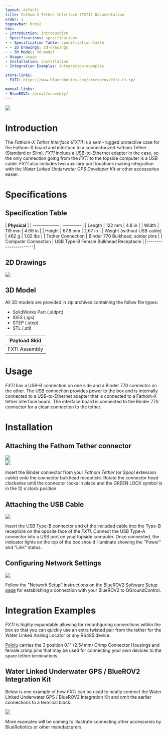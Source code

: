 ```yaml
---
layout: default
title: Fathom-X Tether Interface (FXTI) Documentation
order: 1
topnavbar: brov2
nav:
- Introduction: introduction
- Specifications: specifications
- - Specification Table: specification-table
- - 2D Drawings: 2d-drawings
- - 3D Model: 3d-model
- Usage: usage
- Installation: installation
- Integration Examples: integration-examples

store-links:
- FXTI: https://www.bluerobotics.com/store/rov/fxti-r1-rp/

manual-links:
- BlueROV2: /brov2/assembly/
---
```


<img src="/fxti/cad/FXTI-Banner.JPG" class="img-responsive img-center" style="max-width:400px"  />

# Introduction

The <em>Fathom-X Tether Interface (FXTI)</em> is a semi-rugged protective case for the Fathom-X board and interface to a connectorized Fathom Tether (Standard or Slim). _FXTI_ inclues a USB-to-Ethernet adapter in the case, so the only connection going from the _FXTI_ to the topside computer is a USB cable. _FXTI_ also includes two auxiliary port locations making integration with the _Water Linked Underwater GPS Developer Kit_ or other accessories easier.

# Specifications

## Specification Table

|  **Physical**  |
| ------------- | --------- |
| Length | 122 mm | 4.8 in |
| Width | 119 mm | 4.69 in |
| Height | 67.8 mm | 2.67 in |
| Weight (without USB cable) | 462 g | 1.02 lbs |
| Tether Connection | Binder 770 Bulkhead, solder pins |
| Computer Connection | USB Type-B Female Bulkhead Receptacle |
|----------------------|


## 2D Drawings

<img src="/fxti/cad/FXTI.png" class="img-responsive img-center" style="max-width:800px" />

## 3D Model

All 3D models are provided in zip archives containing the follow file types:

- SolidWorks Part (.sldprt)
- IGES (.igs) 
- STEP (.step)
- STL (.stl)

|		**Payload Skid**																						|
| --------------------------------------------------------------------------------------------- |
| FXTI Assembly  | [FXTI-ASM-FXTI-R1.zip](cad/FXTI-ASM-FXTI-R1.zip) |

# Usage

_FXTI_ has a USB-B connection on one side and a Binder 770 connector on the other. The USB connection provides power to the box and is internally connected to a USB-to-Ethernet adapter that is connected to a Fathom-X tether interface board. The interface board is connected to the Binder 770 connector for a clean connection to the tether.

# Installation

## Attaching the Fathom Tether connector

<div class="row">
	<div class="col-sm-6">
		<img src="/fxti/cad/FXTI-Tether-Insert.jpg" class="img-responsive img-center" style="max-width:300px"  />
	</div>
	<div class="col-sm-6">
		<img src="/fxti/cad/FXTI-Tether-Locked.jpg" class="img-responsive img-center" style="max-width:300px"  />
	</div>
</div>

Insert the Binder connector from your _Fathom Tether_ (or _Spool_ extension cable) onto the connector bulkhead recepticle. Rotate the connector head clockwise until the connector locks in place and the GREEN LOCK symbol is in the 12 o'clock position.

## Attaching the USB Cable

<img src="/fxti/cad/FXTI-USB.png" class="img-responsive img-center" style="max-width:600px"  />

Insert the USB Type-B connector end of the included cable into the Type-B recepticle on the oposite face of the _FXTI_. Connect the USB Type-A connector into a USB port on your topside computer. Once connected, the indicator lights on the top of the box should illuminate showing the “Power” and “Link” status.

## Configuring Network Settings

<img src="/fxti/cad/Software-setup-page.png" class="img-responsive img-center" style="max-width:400px"  />

Follow the "Network Setup" instructions on the [BlueROV2 Software Setup page](http://docs.bluerobotics.com/brov2/software-setup/) for establishing a connection with your BlueROV2 to QGroundControl.

# Integration Examples

_FXTI_ is highly expandable allowing for reconfiguring connections within the box so that you can quickly use an extra twisted pair from the tether for the Water Linked Analog Locator or any RS485 device.

[Pololu](https://www.pololu.com/category/70/crimp-connector-housings) carries the 3 position 0.1" (2.54mm) Crimp Connector Housings and female crimp pins that may be used for connecting your own devices to the spare tether terminations.

## Water Linked Underwater GPS / BlueROV2 Integration Kit

Below is one example  of how _FXTI_ can be used to neatly connect the Water Linked Underwater GPS / BlueROV2 Integration Kit and omit the earlier connections to a terminal block. 

<img src="/fxti/cad/FXTI-WL-Integration.jpg" class="img-responsive img-center" style="max-width:600px"  />

More examples will be coming to illustrate connecting other accessories by BlueRobotics or other manufacturers.

